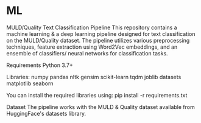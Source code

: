 # ML

MULD/Quality Text Classification Pipeline
This repository contains a machine learning & a deep learning pipeline designed for text classification on the MULD/Quality dataset. The pipeline utilizes various preprocessing techniques, feature extraction using Word2Vec embeddings, and an ensemble of classifiers/ neural networks for classification tasks. 

Requirements
Python 3.7+

Libraries:
numpy
pandas
nltk
gensim
scikit-learn
tqdm
joblib
datasets
matplotlib
seaborn


You can install the required libraries using:
pip install -r requirements.txt

Dataset
The pipeline works with the MULD & Quality dataset available from HuggingFace's datasets library. 
